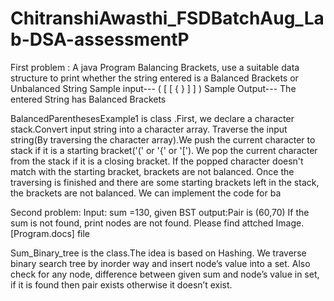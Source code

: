# ChitranshiAwasthi_FSDBatchAug_Lab-DSA-assessmentP
First problem : A java Program Balancing Brackets, use a suitable data structure to print whether the string entered is a Balanced Brackets or Unbalanced String
Sample input---
( [ [ { } ] ] )
Sample Output---
The entered String has Balanced Brackets

BalancedParenthesesExample1 is class .First, we declare a character stack.Convert input string into a character array.
Traverse the input string(By traversing the character array).We push the current character to stack if it is a starting bracket('(' or '{' or '[').
We pop the current character from the stack if it is a closing bracket. If the popped character doesn't match with the starting bracket, brackets are not balanced.
Once the traversing is finished and there are some starting brackets left in the stack, the brackets are not balanced.
We can implement the code for ba


Second problem:
Input: sum =130, given BST
output:Pair is (60,70)
If the sum is not found, print nodes are not found.
Please find attched Image.[Program.docs] file 


Sum_Binary_tree is the class.The idea is based on Hashing. 
We traverse binary search tree by inorder way and insert node’s value into a set. Also check for any node,
difference between given sum and node’s value in set, if it is found then pair exists otherwise it doesn’t exist. 
